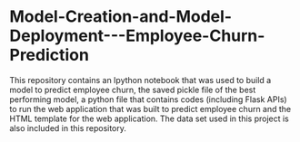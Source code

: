 # Model-Creation-and-Model-Deployment---Employee-Churn-Prediction
This repository contains an Ipython notebook that was used to build a model to predict employee churn, the saved pickle file of the best performing model, a python file that contains codes (including Flask APIs) to run the web application that was built to predict employee churn and the HTML template for the web application. The data set used in this project is also included in this repository.
